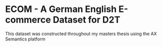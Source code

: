 # ECOM - A German English E-commerce Dataset for D2T


This dataset was constructed throughout my masters thesis using the AX Semantics platform
